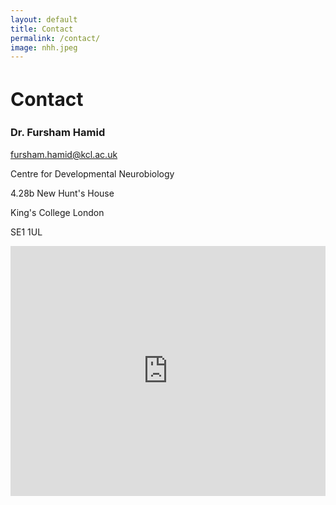 ```yaml
---
layout: default
title: Contact
permalink: /contact/
image: nhh.jpeg
---
```


<div class="herobanner flex-wrapper flex-center" style="background-image: url('{{ site.baseurl }}/images/{{ page.image }}');">
</div>

<div class="entry">

<h2 style="font-size:30px">Contact</h2>

<h3>Dr. Fursham Hamid</h3>
<a href="mailto:fursham.hamid@kcl.ac.uk">fursham.hamid@kcl.ac.uk</a>

<p>Centre for Developmental Neurobiology</p>
<p>4.28b New Hunt's House</p>
<p>King's College London</p>	 
<p>SE1 1UL </p>

</div>

<iframe src="https://www.google.com/maps/embed?pb=!1m14!1m8!1m3!1d2856.4462576736437!2d-0.09012074927060815!3d51.50200394401884!3m2!1i1024!2i768!4f13.1!3m3!1m2!1s0x48760359f4a8c70b%3A0x1ba74218895f2644!2sNew%20Hunt&#39;s%20House!5e0!3m2!1sen!2suk!4v1699547033542!5m2!1sen!2suk" width="100%" height="400px" style="border:0;" allowfullscreen="" loading="lazy" referrerpolicy="no-referrer-when-downgrade"></iframe>

